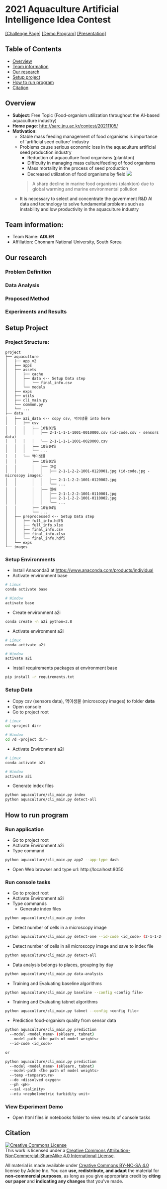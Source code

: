 # 2021 Aquaculture Artificial Intelligence Idea Contest

[[Challenge Page]](http://sarc.jnu.ac.kr/contest/20211105/) [[Demo Program]](https://youtu.be/Vs9v_EXVCn0) [[Presentation]](https://www.youtube.com/watch?v=T529Nq_P3qc)

## Table of Contents
+ [Overview](#Overview)
+ [Team information](#team-information)
+ [Our research](#our-research)
+ [Setup project](#setup-project)
+ [How to run program](#how-to-run-program)
+ [Citation](#citation)

## Overview
+ **Subject**: Free Topic (Food-organism utilization throughout the AI-based aquaculture industry)
+ **Home page**: http://sarc.jnu.ac.kr/contest/20211105/
+ **Motivation**:
  + Stable mass feeding management of food organisms is importance of 'artificial seed culture' industry
  + Problems cause serious economic loss in the aquaculture artificial seed production industry
    + Reduction of aquaculture food organisms (plankton)
    + Difficulty in managing mass culture/feeding of food organisms
    + Mass mortality in the process of seed production
    + Decreased utilization of food organisms by field
    ![](images/food_organism_problem.png)
    > A sharp decline in marine food organisms (plankton) due to global warming and marine environmental pollution
  + It is necessary to select and concentrate the government R&D AI data and technology to solve fundamental problems such as instability and low productivity in the aquaculture industry

## Team information: 
+ Team Name: **ADLER**
+ Affiliation: Chonnam National University, South Korea

## Our research

### Problem Definition

### Data Analysis

### Proposed Method

### Experiments and Results

## Setup Project
### Project Structure:
```
project
├── aquaculture
│   ├── app_v2
│   ├── apps
│   ├── assets
│   │   ├── cache
│   │   ├── data <-- Setup Data step
│   │   │   └── final_info.csv 
│   │   └── models
│   ├── exps
│   ├── utils
│   ├── cli_main.py
│   └── common.py
│   └── ...
├── data
│   ├── a2i_data <-- copy csv, 먹이생물 into here
│   │   ├── csv
│   │   │   ├── 10월01일
│   │   │   │   ├── 2-1-1-1-1-1001-0010000.csv (id-code.csv - sensors data)
│   │   │   │   └── 2-1-1-1-1-1001-0020000.csv
│   │   │   ├── 10월04일
│   │   │   └── ...
│   │   └── 먹이생물
│   │       ├── 10월01일
│   │       │   ├── 고성
│   │       │   │   ├── 2-1-1-2-2-1001-0120001.jpg (id-code.jpg - microsopy images)
│   │       │   │   ├── 2-1-1-2-2-1001-0120002.jpg
│   │       │   │   └── ...
│   │       │   ├── 일해
│   │       │   │   ├── 2-1-1-2-2-1001-0110001.jpg
│   │       │   │   ├── 2-1-1-2-2-1001-0110002.jpg
│   │       │   │   └── ...
│   │       ├── 10월04일
│   │       └── ...
│   ├── preprocessed <-- Setup Data step
│   │   ├── full_info.hdf5
│   │   ├── full_info.xlsx
│   │   ├── final_info.csv
│   │   ├── final_info.xlsx
│   │   └── final_info.hdf5
│   └── exps
└── images
```
### Setup Environments
+ Install Anaconda3 at https://www.anaconda.com/products/individual
+ Activate environment base
```bash
# Linux
conda activate base

# Window
activate base
```
  + Create environment a2i
```bash
conda create -n a2i python=3.8
```
  + Activate environment a2i
```bash
# Linux
conda activate a2i

# Window
activate a2i
```
  + Install requirements packages at environment base
```bash
pip install -r requirements.txt 
```

### Setup Data
+ Copy csv (sensors data), 먹이생물 (microscopy images) to folder **data**
+ Open console 
+ Go to project root 
```bash
# Linux
cd <project dir>

# Window
cd /d <project dir>
```
+ Activate Environment a2i
```bash
# Linux
conda activate a2i

# Window
activate a2i
```
+ Generate index files
```bash
python aquaculture/cli_main.py index
python aquaculture/cli_main.py detect-all 
```

## How to run program
### Run application
+ Go to project root
+ Activate Environment a2i
+ Type command
```bash
python aquaculture/cli_main.py app2 --app-type dash
```
+ Open Web browser and type url: http://localhost:8050

### Run console tasks
+ Go to project root
+ Activate Environment a2i
+ Type commands
  + Generate index files
```bash
python aquaculture/cli_main.py index
```
  + Detect number of cells in a microscopy image
```bash
python aquaculture/cli_main.py detect-one --id-code <id_code> (2-1-1-2-2-1001-0120126)
```
  + Detect number of cells in all microscopy image and save to index file
```bash
python aquaculture/cli_main.py detect-all
```
  + Data analysis belongs to places, grouping by day
```bash
python aquaculture/cli_main.py data-analysis
```
  + Training and Evaluating baseline algorithms
```bash
python aquaculture/cli_main.py baseline --config <config file>
```
  + Training and Evaluating tabnet algorithms
```bash
python aquaculture/cli_main.py tabnet --config <config file>
```
  + Prediction food-organism quality from sensor data
```bash
python aquaculture/cli_main.py prediction 
  --model <model_name> (sklearn, tabnet)
  --model-path <the path of model weights>
  --id-code <id_code>

or

python aquaculture/cli_main.py prediction 
  --model <model_name> (sklearn, tabnet)
  --model-path <the path of model weights>
  --temp <temparature> 
  --do <dissolved oxygen> 
  --ph <pH>
  --sal <salinity>
  --ntu <nephelometric turbidity unit> 
```

### View Experiment Demo 
+ Open html files in notebooks folder to view results of console tasks

## Citation
<a rel="license" href="http://creativecommons.org/licenses/by-nc-sa/4.0/"><img alt="Creative Commons License" style="border-width:0" src="https://i.creativecommons.org/l/by-nc-sa/4.0/80x15.png" /></a><br />This work is licensed under a <a rel="license" href="http://creativecommons.org/licenses/by-nc-sa/4.0/">Creative Commons Attribution-NonCommercial-ShareAlike 4.0 International License</a>.

All material is made available under [Creative Commons BY-NC-SA 4.0](https://creativecommons.org/licenses/by-nc-sa/4.0/legalcode) license by Adobe Inc. You can **use, redistribute, and adapt** the material for **non-commercial purposes**, as long as you give appropriate credit by **citing our paper** and **indicating any changes** that you've made.
